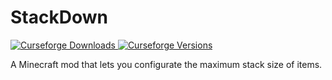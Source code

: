 # StackDown

[
![Curseforge Downloads](http://cf.way2muchnoise.eu/full_stackdown_downloads.svg)
![Curseforge Versions](http://cf.way2muchnoise.eu/versions/stackdown.svg)
](https://www.curseforge.com/minecraft/mc-mods/stackdown)

A Minecraft mod that lets you configurate the maximum stack size of items.
